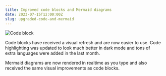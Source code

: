 ```yaml
---
title: Improved code blocks and Mermaid diagrams
date: 2023-07-15T12:00:00Z
slug: upgraded-code-and-mermaid
---
```


![Code block](/images/code-blocks.png)

Code blocks have received a visual refresh and are now
easier to use. Code highlighting was updated to look much better in dark mode
and tons of extra languages were added in the last month.

Mermaid diagrams are now rendered in realtime as you type and also received
the same visual improvements as code blocks.
